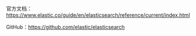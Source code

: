 官方文档：https://www.elastic.co/guide/en/elasticsearch/reference/current/index.html

GitHub：https://github.com/elastic/elasticsearch
